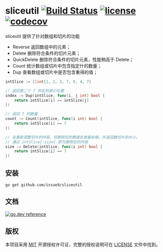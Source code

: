sliceutil
[![Build Status](https://img.shields.io/endpoint.svg?url=https%3A%2F%2Factions-badge.atrox.dev%2Fissue9%2Fsliceutil%2Fbadge%3Fref%3Dmaster&style=flat)](https://actions-badge.atrox.dev/issue9/sliceutil/goto?ref=master)
[![license](https://img.shields.io/badge/license-MIT-brightgreen.svg?style=flat)](https://opensource.org/licenses/MIT)
[![codecov](https://codecov.io/gh/issue9/sliceutil/branch/master/graph/badge.svg)](https://codecov.io/gh/issue9/sliceutil)
======

sliceutil 提供了针对数组和切片的功能

- Reverse 返回数组中的元素；
- Delete 删除符合条件的切片元素；
- QuickDelete 删除符合条件的切片元素，性能稍高于 Delete；
- Count 统计数组或切片中包含指定什的数量；
- Dup 查看数组或切片中是否包含重得的值；

```go
intSlice := []int{1, 2, 3, 7, 0, 4, 7}

// 返回第二个 7 所在的索引位置
index := Dup(intSlice, func(i, j int) bool {
    return intSlice[i] == intSlice[j]
})

// 返回 7 的数量
count := Count(intSlice, func(i int) bool {
    return intSlice[i] == 7
})

// 会重新调整切片的内容，将删除后的数据在放最前端，并返回数切片的大小。
// 通过 intSlice[:size] 即为删除后的内容
size := Delete(intSlice, func(i int) bool {
    return intSlice[i] == 7
})
```

安装
----

```shell
go get github.com/issue9/sliceutil
```

文档
----

[![go.dev reference](https://img.shields.io/badge/go.dev-reference-007d9c?logo=go&logoColor=white&style=flat-square)](https://pkg.go.dev/github.com/issue9/sliceutil)

版权
----

本项目采用 [MIT](http://opensource.org/licenses/MIT) 开源授权许可证，完整的授权说明可在 [LICENSE](LICENSE) 文件中找到。
